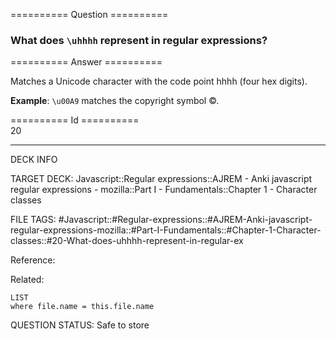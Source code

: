 ========== Question ==========  

### What does `\uhhhh` represent in regular expressions?  

========== Answer ==========  

Matches a Unicode character with the code point hhhh (four hex digits).

**Example**: `\u00A9` matches the copyright symbol ©.

========== Id ==========  
20

---

DECK INFO

TARGET DECK: Javascript::Regular expressions::AJREM - Anki javascript regular expressions - mozilla::Part I - Fundamentals::Chapter 1 - Character classes

FILE TAGS: #Javascript::#Regular-expressions::#AJREM-Anki-javascript-regular-expressions-mozilla::#Part-I-Fundamentals::#Chapter-1-Character-classes::#20-What-does-uhhhh-represent-in-regular-ex

Reference:

Related:

```dataview
LIST
where file.name = this.file.name
```


QUESTION STATUS: Safe to store
